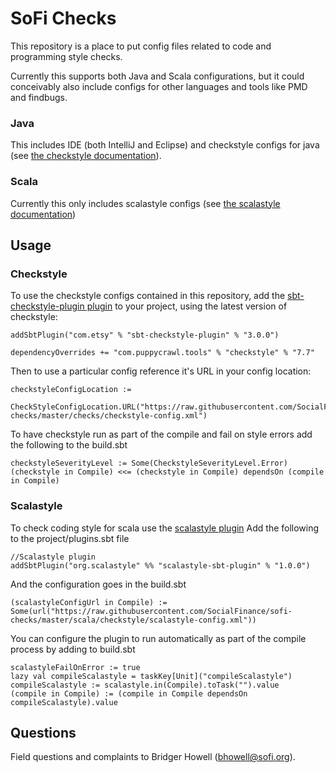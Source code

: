 # SoFi Checks

This repository is a place to put config files related to code and programming style checks.

Currently this supports both Java and Scala configurations, but it could conceivably also include configs for other languages and tools like PMD and findbugs.

### Java ###

This includes IDE (both IntelliJ and Eclipse) and checkstyle configs for java (see [the checkstyle documentation](http://checkstyle.sourceforge.net/)).

### Scala ###

Currently this only includes scalastyle configs (see [the scalastyle documentation](http://www.scalastyle.org/))


## Usage  

### Checkstyle
To use the checkstyle configs contained in this repository, add the [sbt-checkstyle-plugin plugin](https://github.com/etsy/sbt-checkstyle-plugin) to your project, using the latest version of checkstyle:

```
addSbtPlugin("com.etsy" % "sbt-checkstyle-plugin" % "3.0.0")

dependencyOverrides += "com.puppycrawl.tools" % "checkstyle" % "7.7"
```

Then to use a particular config reference it's URL in your config location:
```
checkstyleConfigLocation :=
  CheckStyleConfigLocation.URL("https://raw.githubusercontent.com/SocialFinance/sofi-checks/master/checks/checkstyle-config.xml")
```
To have checkstyle run as part of the compile and fail on style errors add the following to the build.sbt
```
checkstyleSeverityLevel := Some(CheckstyleSeverityLevel.Error)
(checkstyle in Compile) <<= (checkstyle in Compile) dependsOn (compile in Compile)
```

### Scalastyle

To check coding style for scala use the [scalastyle plugin](http://www.scalastyle.org/)
Add the following to the project/plugins.sbt file
```
//Scalastyle plugin
addSbtPlugin("org.scalastyle" %% "scalastyle-sbt-plugin" % "1.0.0")
```

And the configuration goes in the build.sbt
```
(scalastyleConfigUrl in Compile) := Some(url("https://raw.githubusercontent.com/SocialFinance/sofi-checks/master/scala/checkstyle/scalastyle-config.xml"))
```

You can configure the plugin to run automatically as part of the compile process by adding to build.sbt
```
scalastyleFailOnError := true
lazy val compileScalastyle = taskKey[Unit]("compileScalastyle")
compileScalastyle := scalastyle.in(Compile).toTask("").value
(compile in Compile) := (compile in Compile dependsOn compileScalastyle).value
```
## Questions

Field questions and complaints to Bridger Howell (bhowell@sofi.org).

